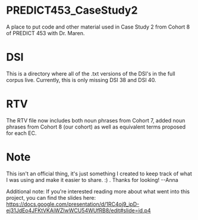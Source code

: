# PREDICT453_CaseStudy2
A place to put code and other material used in Case Study 2 from Cohort 8 of PREDICT 453 with Dr. Maren.

# DSI
This is a directory where all of the .txt versions of the DSI's in the full corpus live.  Currently, this is only missing DSI 38 and DSI 40.

# RTV
The RTV file now includes both noun phrases from Cohort 7, added noun phrases from Cohort 8 (our cohort) as well as equivalent terms proposed for each EC.

# Note
This isn't an official thing, it's just something I created to keep track of what I was using and make it easier to share. :) . Thanks for looking! --Anna

Additional note:  If you're interested reading more about what went into this project, you can find the slides here: https://docs.google.com/presentation/d/1RC4oj9_ipD-ej31JdEo4JFKtVKAiWZIwWCU54WUfRB8/edit#slide=id.p4

